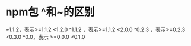 # npm包 ^和~的区别
~1.1.2，表示>=1.1.2 <1.2.0
^1.1.2 ，表示>=1.1.2 <2.0.0
^0.2.3 ，表示>=0.2.3 <0.3.0
^0.0，表示 >=0.0.0 <0.1.0